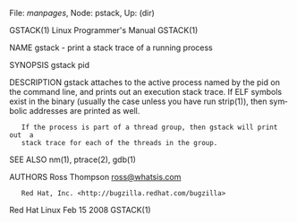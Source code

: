 File: *manpages*,  Node: pstack,  Up: (dir)

GSTACK(1)                  Linux Programmer's Manual                 GSTACK(1)



NAME
       gstack - print a stack trace of a running process


SYNOPSIS
       gstack pid


DESCRIPTION
       gstack  attaches  to the active process named by the pid on the command
       line, and prints out an execution stack trace.  If ELF symbols exist in
       the  binary  (usually the case unless you have run strip(1)), then sym‐
       bolic addresses are printed as well.

       If the process is part of a thread group, then gstack will print out  a
       stack trace for each of the threads in the group.


SEE ALSO
       nm(1), ptrace(2), gdb(1)


AUTHORS
       Ross Thompson <ross@whatsis.com>

       Red Hat, Inc. <http://bugzilla.redhat.com/bugzilla>



Red Hat Linux                     Feb 15 2008                        GSTACK(1)
